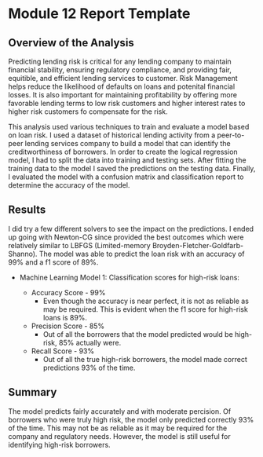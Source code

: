 # Module 12 Report Template

## Overview of the Analysis

Predicting lending risk is critical for any lending company to maintain financial stability, ensuring regulatory compliance, and providing fair, equitible, and efficient lending services to customer. Risk Management helps reduce the likelihood of defaults on loans and potenital financial losses. It is also important for maintaining profitability by offering more favorable lending terms to low risk customers and higher interest rates to higher risk customers fo compensate for the risk. 

This analysis used various techniques to train and evaluate a model based on loan risk. I used a dataset of historical lending activity from a peer-to-peer lending services company to build a model that can identify the creditworthiness of borrowers. In order to create the logical regression model, I had to split the data into training and testing sets. After fitting the training data to the model I saved the predictions on the testing data. Finally, I evaluated the model with a confusion matrix and classification report to determine the accuracy of the model.

## Results

I did try a few different solvers to see the impact on the predictions. I ended up going with Newton-CG since provided the best outcomes which were relatively similar to LBFGS (Limited-memory Broyden-Fletcher-Goldfarb-Shanno). The model was able to predict the loan risk with an accuracy of 99% and a f1 score of 89%.

* Machine Learning Model 1:
Classification scores for high-risk loans:

    * Accuracy Score - 99%
        * Even though the accuracy is near perfect, it is not as reliable as may be required. This is evident when the f1 score for high-risk loans is 89%.
    * Precision Score - 85%
        * Out of all the borrowers that the model predicted would be high-risk, 85% actually were.
    * Recall Score - 93%
        * Out of all the true high-risk borrowers, the model made correct predictions 93% of the time.

## Summary
The model predicts fairly accurately and with moderate percision. Of borrowers who were truly high risk, the model only predicted correctly 93% of the time. This may not be as reliable as it may be required for the company and regulatory needs. However, the model is still useful for identifying high-risk borrowers.